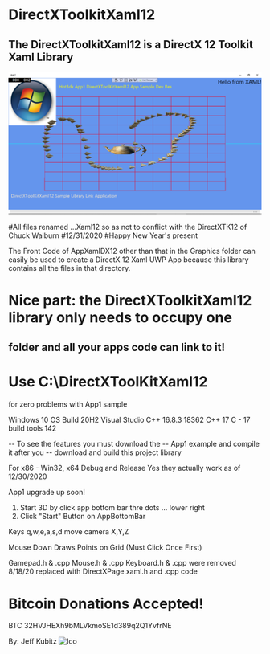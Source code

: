 # DirectXToolkitXaml12

## The DirectXToolkitXaml12 is a DirectX 12 Toolkit Xaml Library

![App1 Example Screenshot](https://github.com/hot3dx/DirectXToolkitXaml12/blob/master/Assets/App1-DirectXToolKitXaml12-Sample-App.png)

#All files renamed ...Xaml12 so as not to conflict with the DirectXTK12 of Chuck Walburn
#12/31/2020 
#Happy New Year's present 

The Front Code of AppXamlDX12 other than that in the Graphics folder
can easily be used to create a DirectX 12 Xaml UWP App because this 
library contains all the files in that directory.

# Nice part: the DirectXToolkitXaml12 library only needs to occupy one 
## folder and all your apps code can link to it!
# Use C:\DirectXToolKitXaml12
for zero problems with App1 sample

Windows 10 OS Build 20H2
Visual Studio C++ 16.8.3
18362
C++ 17
C - 17
build tools 142

-- To see the features you must download the 
-- App1 example and compile it after you 
-- download and build this project library

For x86 - Win32, x64 Debug and Release
Yes they actually work as of 12/30/2020

App1 upgrade up soon!
1) Start 3D by click app bottom bar thre dots ... lower right
2) Click "Start" Button on AppBottomBar

Keys q,w,e,a,s,d move camera X,Y,Z

Mouse Down Draws Points on Grid (Must Click Once First)

Gamepad.h & .cpp
Mouse.h & .cpp
Keyboard.h & .cpp
were removed 8/18/20 replaced with DirectXPage.xaml.h and .cpp code

# Bitcoin Donations Accepted!

BTC 32HVJHEXh9bMLVkmoSE1d389q2Q1YvfrNE

By: Jeff Kubitz
![Ico](https://github.com/hot3dx/AppXamlDX12/blob/master/Assets/AutoDraw2.ico)
